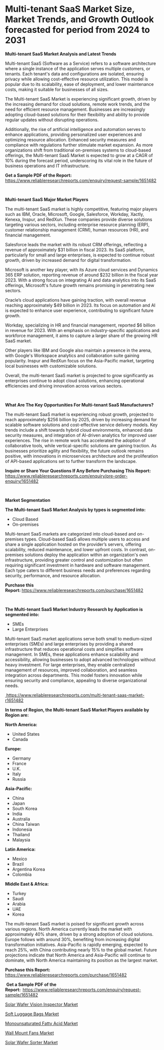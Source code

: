 <p><h1>Multi-tenant SaaS Market Size, Market Trends, and Growth Outlook forecasted for period from 2024 to 2031</h1></p><p><strong>Multi-tenant SaaS Market Analysis and Latest Trends</strong></p>
<p><p>Multi-tenant SaaS (Software as a Service) refers to a software architecture where a single instance of the application serves multiple customers, or tenants. Each tenant's data and configurations are isolated, ensuring privacy while allowing cost-effective resource utilization. This model is popular due to its scalability, ease of deployment, and lower maintenance costs, making it suitable for businesses of all sizes.</p><p>The Multi-tenant SaaS Market is experiencing significant growth, driven by the increasing demand for cloud solutions, remote work trends, and the need for efficient resource management. Businesses are increasingly adopting cloud-based solutions for their flexibility and ability to provide regular updates without disrupting operations. </p><p>Additionally, the rise of artificial intelligence and automation serves to enhance applications, providing personalized user experiences and optimizing resource allocation. Enhanced security measures and compliance with regulations further stimulate market expansion. As more organizations shift from traditional on-premises systems to cloud-based offerings, the Multi-tenant SaaS Market is expected to grow at a CAGR of 10% during the forecast period, underscoring its vital role in the future of business operations and IT infrastructure.</p></p>
<p><strong>Get a Sample PDF of the Report:&nbsp;</strong> <a href="https://www.reliableresearchreports.com/enquiry/request-sample/1651482?utm_campaign=36&utm_medium=2&utm_source=Github&utm_content=ia&utm_term=26092024&utm_id=multi-tenant-saas">https://www.reliableresearchreports.com/enquiry/request-sample/1651482</a></p>
<p>&nbsp;</p>
<p><strong>Multi-tenant SaaS Major Market Players</strong></p>
<p><p>The multi-tenant SaaS market is highly competitive, featuring major players such as IBM, Oracle, Microsoft, Google, Salesforce, Workday, Xactly, Kenexa, Inspur, and RedXun. These companies provide diverse solutions targeting various sectors, including enterprise resource planning (ERP), customer relationship management (CRM), human resources (HR), and financial management.</p><p>Salesforce leads the market with its robust CRM offerings, reflecting a revenue of approximately $31 billion in fiscal 2023. Its SaaS platform, particularly for small and large enterprises, is expected to continue robust growth, driven by increased demand for digital transformation.</p><p>Microsoft is another key player, with its Azure cloud services and Dynamics 365 ERP solution, reporting revenue of around $232 billion in the fiscal year 2023. With a strong focus on integrating AI and data analytics into its SaaS offerings, Microsoft's future growth remains promising in penetrating new sectors.</p><p>Oracle’s cloud applications have gaining traction, with overall revenue reaching approximately $49 billion in 2023. Its focus on automation and AI is expected to enhance user experience, contributing to significant future growth. </p><p>Workday, specializing in HR and financial management, reported $6 billion in revenue for 2023. With an emphasis on industry-specific applications and workforce management, it aims to capture a larger share of the growing HR SaaS market.</p><p>Other players like IBM and Google also maintain a presence in the arena, with Google's Workspace analytics and collaboration suite gaining popularity. Inspur and RedXun focus on the Asia-Pacific market, targeting local businesses with customizable solutions.</p><p>Overall, the multi-tenant SaaS market is projected to grow significantly as enterprises continue to adopt cloud solutions, enhancing operational efficiencies and driving innovation across various sectors.</p></p>
<p>&nbsp;</p>
<p><strong>What Are The Key Opportunities For Multi-tenant SaaS Manufacturers?</strong></p>
<p><p>The multi-tenant SaaS market is experiencing robust growth, projected to reach approximately $256 billion by 2025, driven by increasing demand for scalable software solutions and cost-effective service delivery models. Key trends include a shift towards hybrid cloud environments, enhanced data security measures, and integration of AI-driven analytics for improved user experiences. The rise in remote work has accelerated the adoption of collaborative tools, while vertical-specific solutions are gaining traction. As businesses prioritize agility and flexibility, the future outlook remains positive, with innovations in microservices architecture and the proliferation of API-based applications set to further transform the landscape.</p></p>
<p><strong>Inquire or Share Your Questions If Any Before Purchasing This Report:</strong> <a href="https://www.reliableresearchreports.com/enquiry/pre-order-enquiry/1651482?utm_campaign=36&utm_medium=2&utm_source=Github&utm_content=ia&utm_term=26092024&utm_id=multi-tenant-saas">https://www.reliableresearchreports.com/enquiry/pre-order-enquiry/1651482</a></p>
<p>&nbsp;</p>
<p><strong>Market Segmentation</strong></p>
<p><strong>The Multi-tenant SaaS Market Analysis by types is segmented into:</strong></p>
<p><ul><li>Cloud Based</li><li>On-premises</li></ul></p>
<p><p>Multi-tenant SaaS markets are categorized into cloud-based and on-premises types. Cloud-based SaaS allows multiple users to access and share a single application hosted on the provider’s servers, offering scalability, reduced maintenance, and lower upfront costs. In contrast, on-premises solutions deploy the application within an organization's own infrastructure, providing greater control and customization but often requiring significant investment in hardware and software management. Each type caters to different business needs and preferences regarding security, performance, and resource allocation.</p></p>
<p><strong>Purchase this Report:&nbsp;</strong><a href="https://www.reliableresearchreports.com/purchase/1651482?utm_campaign=36&utm_medium=2&utm_source=Github&utm_content=ia&utm_term=26092024&utm_id=multi-tenant-saas">https://www.reliableresearchreports.com/purchase/1651482</a></p>
<p>&nbsp;</p>
<p><strong>The Multi-tenant SaaS Market Industry Research by Application is segmented into:</strong></p>
<p><ul><li>SMEs</li><li>Large Enterprises</li></ul></p>
<p><p>Multi-tenant SaaS market applications serve both small to medium-sized enterprises (SMEs) and large enterprises by providing a shared infrastructure that reduces operational costs and simplifies software management. In SMEs, these applications enhance scalability and accessibility, allowing businesses to adopt advanced technologies without heavy investment. For large enterprises, they enable centralized management of resources, improved collaboration, and seamless integration across departments. This model fosters innovation while ensuring security and compliance, appealing to diverse organizational needs.</p></p>
<p><a href="https://www.reliableresearchreports.com/multi-tenant-saas-market-r1651482?utm_campaign=36&utm_medium=2&utm_source=Github&utm_content=ia&utm_term=26092024&utm_id=multi-tenant-saas">&nbsp;https://www.reliableresearchreports.com/multi-tenant-saas-market-r1651482</a></p>
<p><strong>In terms of Region, the Multi-tenant SaaS Market Players available by Region are:</strong></p>
<p>
    <p> <strong> North America: </strong>
        <ul>
            <li>United States</li>
            <li>Canada</li>
        </ul>
        </p> 
    <p> <strong> Europe: </strong>
        <ul>
            <li>Germany</li>
            <li>France</li>
            <li>U.K.</li>
            <li>Italy</li>
            <li>Russia</li>
        </ul>
        </p> 
    <p> <strong> Asia-Pacific: </strong>
        <ul>
            <li>China</li>
            <li>Japan</li>
            <li>South Korea</li>
            <li>India</li>
            <li>Australia</li>
            <li>China Taiwan</li>
            <li>Indonesia</li>
            <li>Thailand</li>
            <li>Malaysia</li>
        </ul>
        </p> 
    <p> <strong> Latin America: </strong>
        <ul>
            <li>Mexico</li>
            <li>Brazil</li>
            <li>Argentina Korea</li>
            <li>Colombia</li>
        </ul>
        </p> 
    <p> <strong> Middle East & Africa: </strong>
        <ul>
            <li>Turkey</li>
            <li>Saudi</li>
            <li>Arabia</li>
            <li>UAE</li>
            <li>Korea</li>
        </ul>
    </p>
    </p>
<p><p>The multi-tenant SaaS market is poised for significant growth across various regions. North America currently leads the market with approximately 40% share, driven by a strong adoption of cloud solutions. Europe follows with around 30%, benefiting from increasing digital transformation initiatives. Asia-Pacific is rapidly emerging, expected to reach 25%, with China contributing nearly 15% to the global market. Future projections indicate that North America and Asia-Pacific will continue to dominate, with North America maintaining its position as the largest market.</p></p>
<p><strong>Purchase this Report: </strong><a href="https://www.reliableresearchreports.com/purchase/1651482?utm_campaign=36&utm_medium=2&utm_source=Github&utm_content=ia&utm_term=26092024&utm_id=multi-tenant-saas">https://www.reliableresearchreports.com/purchase/1651482</a></p>
<p>&nbsp;<strong>Get a Sample PDF of the Report:&nbsp;&nbsp;</strong><a href="https://www.reliableresearchreports.com/enquiry/request-sample/1651482?utm_campaign=36&utm_medium=2&utm_source=Github&utm_content=ia&utm_term=26092024&utm_id=multi-tenant-saas">https://www.reliableresearchreports.com/enquiry/request-sample/1651482</a></p>
<p><strong></strong></p>
<p><p><a href="https://github.com/SanjidaKhan901/Market-Research-Report-List-1/blob/main/solar-wafer-vision-inspector-market.md?utm_campaign=36&utm_medium=2&utm_source=Github&utm_content=ia&utm_term=26092024&utm_id=multi-tenant-saas">Solar Wafer Vision Inspector Market</a></p><p><a href="https://issuu.com/reportprime-2/docs/soft-luggage-bags-market-size-2030._56b5551302e037?utm_campaign=36&utm_medium=2&utm_source=Github&utm_content=ia&utm_term=26092024&utm_id=multi-tenant-saas">Soft Luggage Bags Market</a></p><p><a href="https://www.linkedin.com/pulse/monounsaturated-fatty-acid-market-trends-regional-insights-forecasted-y0oee?utm_campaign=36&utm_medium=2&utm_source=Github&utm_content=ia&utm_term=26092024&utm_id=multi-tenant-saas">Monounsaturated Fatty Acid Market</a></p><p><a href="https://issuu.com/reportprime-2/docs/wall-mount-fans-market-size-2030.pp_16cea1d731219c?utm_campaign=36&utm_medium=2&utm_source=Github&utm_content=ia&utm_term=26092024&utm_id=multi-tenant-saas">Wall Mount Fans Market</a></p><p><a href="https://github.com/AngelaWalsh696/Market-Research-Report-List-1/blob/main/solar-wafer-sorter-market.md?utm_campaign=36&utm_medium=2&utm_source=Github&utm_content=ia&utm_term=26092024&utm_id=multi-tenant-saas">Solar Wafer Sorter Market</a></p></p>